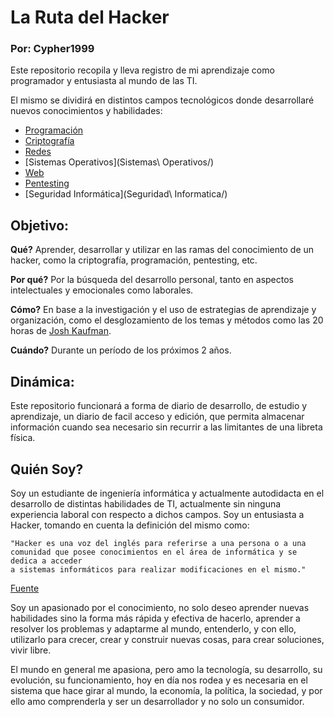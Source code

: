 # La Ruta del Hacker
### Por: Cypher1999

Este repositorio recopila y lleva registro de mi aprendizaje como programador y entusiasta al mundo de las TI.

El mismo se dividirá en distintos campos tecnológicos donde desarrollaré nuevos conocimientos y habilidades:<br>

* [Programación](Programacion/)
* [Criptografía](Criptografia/) 
* [Redes](Redes/)
* [Sistemas Operativos](Sistemas\ Operativos/) 
* [Web](Web/) 
* [Pentesting](Pentesting/) 
* [Seguridad Informática](Seguridad\ Informatica/)

## Objetivo:

**Qué?**
Aprender, desarrollar y utilizar en las ramas del conocimiento de un hacker, como la criptografía, programación, pentesting, etc.

**Por qué?**
Por la búsqueda del desarrollo personal, tanto en aspectos intelectuales y emocionales como laborales.

**Cómo?**
En base a la investigación y el uso de estrategias de aprendizaje y organización, como el desglozamiento de los temas
y métodos como las 20 horas de [Josh Kaufman](https://youtu.be/5MgBikgcWnY).

**Cuándo?**
Durante un período de los próximos 2 años.


## Dinámica: 

Este repositorio funcionará a forma de diario de desarrollo, de estudio y aprendizaje, un diario de facil acceso y edición,
que permita almacenar información cuando sea necesario sin recurrir a las limitantes de una libreta física.


## Quién Soy?

Soy un estudiante de ingeniería informática y actualmente autodidacta en el desarrollo de distintas habilidades de TI, actualmente
sin ninguna experiencia laboral con respecto a dichos campos. Soy un entusiasta a Hacker, tomando en cuenta la definición del mismo
como: 

	"Hacker es una voz del inglés para referirse a una persona o a una comunidad que posee conocimientos en el área de informática y se dedica a acceder 
	a sistemas informáticos para realizar modificaciones en el mismo." 
	
[Fuente](https://www.significados.com/hacker/)

Soy un apasionado por el conocimiento, no solo deseo aprender nuevas habilidades sino la forma más rápida y efectiva de hacerlo, aprender 
a resolver los problemas y adaptarme al mundo, entenderlo, y con ello, utilizarlo para crecer, crear y construir nuevas cosas, para
crear soluciones, vivir libre.

El mundo en general me apasiona, pero amo la tecnología, su desarrollo, su evolución, su funcionamiento, hoy en día nos rodea y es necesaria
en el sistema que hace girar al mundo, la economía, la política, la sociedad, y por ello amo comprenderla y ser un desarrollador y no solo 
un consumidor.

